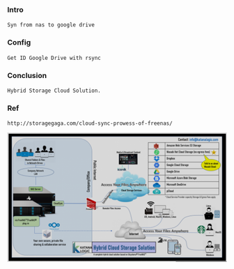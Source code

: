 
### Intro
    Syn from nas to google drive

### Config
    Get ID Google Drive with rsync

### Conclusion
    Hybrid Storage Cloud Solution.

### Ref
    http://storagegaga.com/cloud-sync-prowess-of-freenas/
   <p align="center"><img src="https://github.com/hieunt84/play-truenas/blob/master/images/hybrid-cloud-storage-solution.png" /></p>
